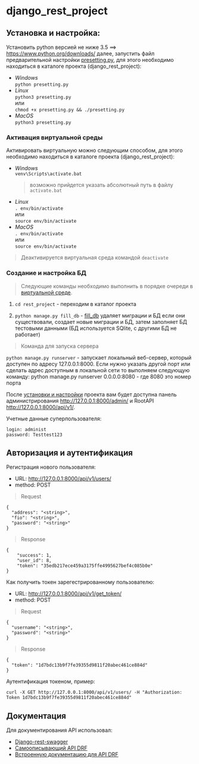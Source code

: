 # django_rest_project

## Установка и настройка:

Установить python версией не ниже 3.5 ==> https://www.python.org/downloads/ далее, запустить файл предварительной настройки [presetting.py](https://github.com/mikibouns/django_rest_project/blob/master/presetting.py), для этого необходимо находиться в каталоге проекта (django_rest_project):
  + *Windows*  
     ```python presetting.py```
  + *Linux*  
     ```python3 presetting.py```   
     или  
     ```chmod +x presetting.py && ./presetting.py```  
  + *MacOS*  
     ```python3 presetting.py```  

### Активация виртуальной среды
Активировать виртуальную можно следующим способом, для этого необходимо находиться в каталоге проекта (django_rest_project):  
  + *Windows*  
      ```venv\Scripts\activate.bat```
      > возможно прийдется указать абсолютный путь в файлу `activate.bat`
  + *Linux*  
      ```. env/bin/activate```  
      или  
      ```source env/bin/activate```  
  + *MacOS*  
     ```. env/bin/activate```  
     или  
     ```source env/bin/activate```
> Деактивируется виртуальная среда командой `deactivate`

### Создание и настройка БД

> Следующие команды необходимо выполнить в порядке очереди в [виртуальной среде](#Активация-виртуальной-среды). 

1) `cd rest_project` - переходим в каталог проекта

2) `python manage.py fill_db` - [fill_db](https://github.com/mikibouns/django_rest_project/blob/master/rest_project/main_app/management/commands/fill_db.py) удаляет миграции и БД если они существовали, 
   создает новые миграции и БД, затем заполняет БД тестовыми данными (БД используется SQlite, с другими БД не работает)

> Команда для запуска сервера

`python manage.py runserver` - запускает локальный веб-сервер,
который доступен по адресу 127.0.0.1:8000.
Если нужно указать другой порт или сделать
адрес доступным в локальной сети то выполняем следующую команду:
python manage.py runserver 0.0.0.0:8080 - где 8080 это номер порта

После [установки и настройки](#Установка-и-настройка) проекта вам будет доступна панель администрирования http://127.0.0.1:8000/admin/ и RootAPI http://127.0.0.1:8000/api/v1/.

Учетные данные суперпользователя: 
```
login: administ
password: Testtest123
```

## Авторизация и аутентификация

Регистрация нового пользователя:

+ URL: http://127.0.0.1:8000/api/v1/users/
+ method: POST
>Request
```buildoutcfg
{
  "address": "<string>",
  "fio": "<string>",
  "password": "<string>"
}
```
>Response
```
{
    "success": 1,
    "user_id": 8,
    "token": "35edb217ece459a3175ffe4995627bef4c085b0e"
}
```

Как получить токен зарегестрированному пользователю:
+ URL: http://127.0.0.1:8000/api/v1/get_token/
+ method: POST
>Request
```buildoutcfg
{
  "username": "<string>",
  "password": "<string>"
}
```
>Response
```buildoutcfg
{
  "token": "1d7bdc13b9f7fe39355d9811f20abec461ce884d"
}
```
Аутентификация токеном, пример:
```
curl -X GET http://127.0.0.1:8000/api/v1/users/ -H "Authorization: Token 1d7bdc13b9f7fe39355d9811f20abec461ce884d"
```

## Документация

Для документирования API использовал:
+ [Django-rest-swagger](http://127.0.0.1:8000/api/v1/swagger_api_docs)  
+ [Самоописывающий API DRF](http://127.0.0.1:8000/api/v1/)
+ [Встроенную документацию для API DRF](http://127.0.0.1:8000/api/v1/drf_api_docs/)

